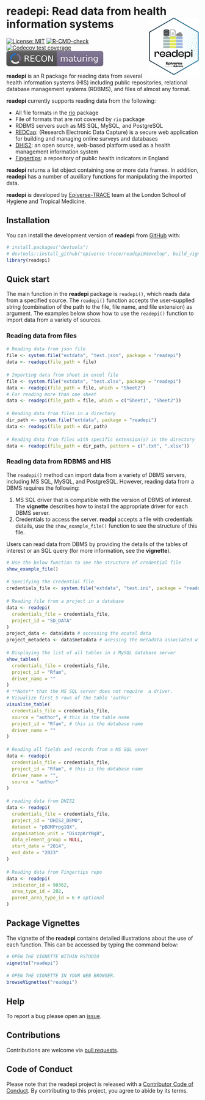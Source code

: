 
<!-- README.md is generated from README.Rmd. Please edit that file -->

# readepi: Read data from health information systems <img src="man/figures/logo.png" align="right" width="130"/>

<!-- badges: start -->

[![License:
MIT](https://img.shields.io/badge/License-MIT-yellow.svg)](https://opensource.org/licenses/MIT)
[![R-CMD-check](https://github.com/epiverse-trace/readepi/actions/workflows/R-CMD-check.yaml/badge.svg)](https://github.com/epiverse-trace/readepi/actions/workflows/R-CMD-check.yaml)
[![Codecov test
coverage](https://codecov.io/gh/epiverse-trace/readepi/branch/main/graph/badge.svg)](https://app.codecov.io/gh/epiverse-trace/readepi?branch=main)
[![lifecycle-concept](https://raw.githubusercontent.com/reconverse/reconverse.github.io/master/images/badge-maturing.svg)](https://www.reconverse.org/lifecycle.html#concept)
<!-- badges: end -->

**readepi** is an R package for reading data from several health
information systems (HIS) including public repositories, relational
database management systems (RDBMS), and files of almost any format.

**readepi** currently supports reading data from the following:

- All file formats in the
  [rio](https://cran.r-project.org/web/packages/rio/vignettes/rio.html)
  package  
- File of formats that are not covered by `rio` package  
- RDBMS servers such as MS SQL, MySQL, and PostgreSQL 
- [REDCap](https://projectredcap.org/software/): (Research Electronic
  Data Capture) is a secure web application for building and managing
  online surveys and databases  
- [DHIS2](https://dhis2.org/about/): an open source, web-based platform
  used as a health management information system  
- [Fingertips](https://fingertips.phe.org.uk/): a repository of public
  health indicators in England

**readepi** returns a list object containing one or more data frames. In
addition, **readepi** has a number of auxiliary functions for
manipulating the imported data.

**readepi** is developed by
[Epiverse-TRACE](https://data.org/initiatives/epiverse/) team at the
London School of Hygiene and Tropical Medicine.

## Installation

You can install the development version of **readepi** from
[GitHub](https://github.com/) with:

``` r
# install.packages("devtools")
# devtools::install_github("epiverse-trace/readepi@develop", build_vignettes = TRUE)
library(readepi)
```

## Quick start

The main function in the **readepi** package is `readepi()`, which reads
data from a specified source. The `readepi()` function accepts the
user-supplied string (combination of the path to the file, file name,
and file extension) as argument. The examples below show how to use the
`readepi()` function to import data from a variety of sources.

### Reading data from files

``` r
# Reading data from json file 
file <- system.file("extdata", "test.json", package = "readepi")
data <- readepi(file_path = file)

# Importing data from sheet in excel file
file <- system.file("extdata", "test.xlsx", package = "readepi")
data <- readepi(file_path = file, which = "Sheet2")
# For reading more than one sheet
data <- readepi(file_path = file, which = c("Sheet1", "Sheet2"))

# Reading data from files in a directory
dir_path <- system.file("extdata", package = "readepi")
data <- readepi(file_path = dir_path)

# Reading data from files with specific extension(s) in the directory
data <- readepi(file_path = dir_path, pattern = c(".txt", ".xlsx"))
```

### Reading data from RDBMS and HIS

The `readepi()` method can import data from a variety of DBMS servers,
including MS SQL, MySQL, and PostgreSQL. However, reading data from a
DBMS requires the following:

1.  MS SQL driver that is compatible with the version of DBMS of
    interest. The **vignette** describes how to install the appropriate
    driver for each DBMS server.  
2.  Credentials to access the server. **readpi** accepts a file with
    credentials details, use the `show_example_file()` function to see
    the structure of this file.

Users can read data from DBMS by providing the details of the tables of
interest or an SQL query (for more information, see the **vignette**).

``` r
# Use the below function to see the structure of credential file
show_example_file()

# Specifying the credential file
credentials_file <- system.file("extdata", "test.ini", package = "readepi")

# Reading file from a project in a database
data <- readepi(
  credentials_file = credentials_file,
  project_id = "SD_DATA"
)
project_data <- data$data # accessing the acutal data
project_metadeta <- data$metadata # acessing the metadata associated with project

# Displaying the list of all tables in a MySQL database server
show_tables(
  credentials_file = credentials_file,
  project_id = "Rfam",
  driver_name = ""
)
# **Note** that the MS SQL server does not require  a driver. 
# Visualize first 5 rows of the table 'author'
visualise_table(
  credentials_file = credentials_file,
  source = "author", # this is the table name
  project_id = "Rfam", # this is the database name
  driver_name = ""
)

# Reading all fields and records from a MS SQL sever
data <- readepi(
  credentials_file = credentials_file,
  project_id = "Rfam", # this is the database name
  driver_name = "",
  source = "author"
)

# reading data from DHIS2
data <- readepi(
  credentials_file = credentials_file,
  project_id = "DHIS2_DEMO",
  dataset = "pBOMPrpg1QX",
  organisation_unit = "DiszpKrYNg8",
  data_element_group = NULL,
  start_date = "2014",
  end_date = "2023"
)

# Reading data from Fingertips repo
data <- readepi(
  indicator_id = 90362,
  area_type_id = 202,
  parent_area_type_id = 6 # optional
)
```

## Package Vignettes

The vignette of the **readepi** contains detailed illustrations about
the use of each function. This can be accessed by typing the command
below:

``` r
# OPEN THE VIGNETTE WITHIN RSTUDIO
vignette("readepi")

# OPEN THE VIGNETTE IN YOUR WEB BROWSER. 
browseVignettes("readepi")
```

## Help

To report a bug please open an
[issue](https://github.com/epiverse-trace/readepi/issues/new/choose).

## Contributions

Contributions are welcome via [pull
requests](https://github.com/epiverse-trace/readepi/pulls).

## Code of Conduct

Please note that the readepi project is released with a [Contributor
Code of
Conduct](https://contributor-covenant.org/version/2/0/CODE_OF_CONDUCT.html).
By contributing to this project, you agree to abide by its terms.
